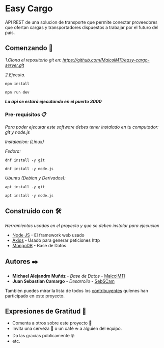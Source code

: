 # Easy Cargo


API REST de una solucion de transporte que permite conectar proveedores que ofertan cargas y transportadores dispuestos a trabajar por el futuro del pais.

## Comenzando 🚀

_1.Clona el repositorio git en: https://github.com/MaicolM11/easy-cargo-server.git_

_2.Ejecuta._
```
npm install
```

```
npm run dev
```

_**La api se estará ejecutando en el puerto 3000**_


### Pre-requisitos 📋

_Para poder ejecutar este software debes tener instalado en tu computador: git y node.js_

_Instalacion: (Linux)_

_Fedora:_

```
dnf install -y git
```
```
dnf install -y node.js
```
_Ubuntu (Debian y Derivados):_

```
apt install -y git  
```
```
apt install -y node.js 
```

## Construido con 🛠️

_Herramientas usadas en el proyecto y que se deben instalar para ejecucion_

* [Node JS](https://nodejs.org/es/) - El framework web usado
* [Axios](https://www.npmjs.com/package/axios) - Usado para generar peticiones http
* [MongoDB](https://www.mongodb.com/es) - Base de Datos

## Autores ✒️

* **Michael Alejandro Muñóz** - *Base de Datos* - [MaicolM11](https://github.com/MaicolM11)
* **Juan Sebastian Camargo** - *Desarrollo* - [SebSCam](https://github.com/SebSCam)

También puedes mirar la lista de todos los [contribuyentes](https://github.com/SebSCam/Easy-Cargo-API-Server/contributors) quíenes han participado en este proyecto. 

## Expresiones de Gratitud 🎁

* Comenta a otros sobre este proyecto 📢
* Invita una cerveza 🍺 o un café ☕ a alguien del equipo. 
* Da las gracias públicamente 🤓.
* etc.

